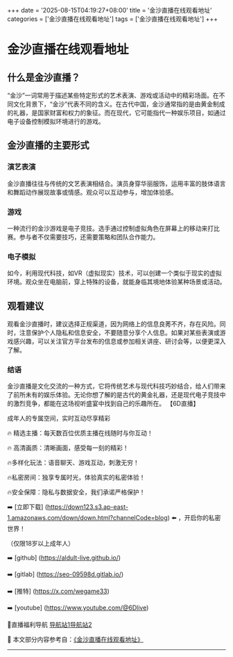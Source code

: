 +++
date = '2025-08-15T04:19:27+08:00'
title = '金沙直播在线观看地址'
categories = ['金沙直播在线观看地址']
tags = ['金沙直播在线观看地址']
+++

# 金沙直播在线观看地址

## 什么是金沙直播？

“金沙”一词常用于描述某些特定形式的艺术表演、游戏或活动中的精彩场面。在不同文化背景下，“金沙”代表不同的含义。在古代中国，金沙通常指的是由黄金制成的礼器，是国家财富和权力的象征。而在现代，它可能指代一种娱乐项目，如通过电子设备控制模拟环境进行的游戏。

## 金沙直播的主要形式

### 演艺表演
金沙直播往往与传统的文艺表演相结合。演员身穿华丽服饰，运用丰富的肢体语言和舞蹈动作展现故事或情感。观众可以互动参与，增加体验感。

### 游戏
一种流行的金沙游戏是电子竞技。选手通过控制虚拟角色在屏幕上的移动来打比赛。参与者不仅需要技巧，还需要策略和团队合作能力。

### 电子模拟
如今，利用现代科技，如VR（虚拟现实）技术，可以创建一个类似于现实的虚拟环境。观众坐在电脑前，穿上特殊的设备，就能身临其境地体验某种场景或活动。

## 观看建议

观看金沙直播时，建议选择正规渠道，因为网络上的信息良莠不齐，存在风险。同时，注意保护个人隐私和信息安全，不要随意分享个人信息。如果对某些表演或游戏感兴趣，可以关注官方平台发布的信息或参加相关讲座、研讨会等，以便更深入了解。

### 结语
金沙直播是文化交流的一种方式，它将传统艺术与现代科技巧妙结合，给人们带来了前所未有的娱乐体验。无论你想了解的是古代的黄金礼器，还是现代电子竞技中的激烈竞争，都能在这场视听盛宴中找到自己的乐趣所在。
【6D直播】

 成年人的专属空间，实时互动尽享精彩

🔥 精选主播：每天数百位优质主播在线随时与你互动！

🔥 高清画质：清晰画面，感受每一刻的精彩！

🔥多样化玩法：语音聊天、游戏互动，刺激无穷！

🔥私密房间：独享专属时光，体验真实的私密体验！

🔥安全保障：隐私与数据安全，我们承诺严格保护！

➡️ [立即下载] (https://down123.s3.ap-east-1.amazonaws.com/down/down.html?channelCode=blog) ⬅️ ，开启你的私密世界！

 （仅限18岁以上成年人）

➡️ [github] (https://aldult-live.github.io/)

➡️ [gitlab] (https://seo-09598d.gitlab.io/)

➡️ [推特] (https://x.com/wegame33)

➡️ [youtube] (https://www.youtube.com/@6Dlive)

🔞直播福利导航   [导航站1](https://webstack-86085a.gitlab.io/)[导航站2](https://onlygit123-2.github.io/)

📘 本文部分内容参考自：[《金沙直播在线观看地址》](https://webstack-hugo-12.pages.dev/)

---
